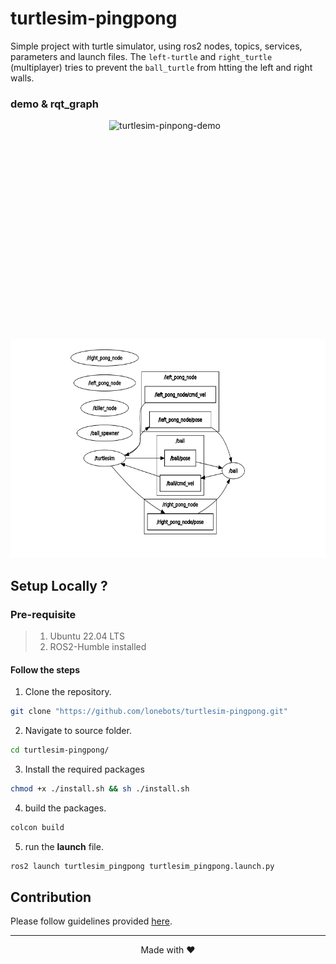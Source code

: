 # turtlesim-pingpong

Simple project with turtle simulator, using ros2 nodes, topics, services, parameters and launch files. The `left-turtle` and `right_turtle` (multiplayer) tries to prevent the `ball_turtle` from htting the left and right walls.

### demo & rqt_graph

<div style="text-align: center;">
    <img src="documentation/turtlesim-pinpong-demo.gif" alt="turtlesim-pinpong-demo" style="display: inline-block; height: 350px; width: auto; margin-right: 10px;">
    <img src="documentation/turtlesim-pinpong-graph.png" alt="turtlesim-pinpong-demo" style="display: inline-block; height: 350px; width: auto;">
</div>


## Setup Locally ?

### Pre-requisite

> 1. Ubuntu 22.04 LTS
> 2. ROS2-Humble installed

#### Follow the steps

1. Clone the repository.

```bash
git clone "https://github.com/lonebots/turtlesim-pingpong.git"
```

2. Navigate to source folder.
```bash
cd turtlesim-pingpong/
```

3. Install the required packages 
```bash
chmod +x ./install.sh && sh ./install.sh
```

4. build the packages.

```bash
colcon build 
```

5. run the **launch** file.

```bash
ros2 launch turtlesim_pingpong turtlesim_pingpong.launch.py 
```


## Contribution

Please follow guidelines provided [here](./CONTRIBUTING.md).

---

<p align="center">Made with ❤️</p>